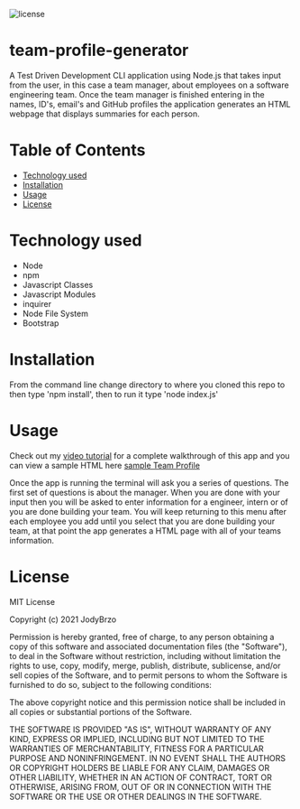 ![license](https://img.shields.io/static/v1?label=license&message=MIT&color=brightgreen)

# team-profile-generator

A Test Driven Development CLI application using Node.js that takes input from the user, in this case a team manager, about employees on a software engineering team. Once the team manager is finished entering in the names, ID's, email's and GitHub profiles the application generates an HTML webpage that displays summaries for each person.

# Table of Contents 

* [Technology used](#Technology%20used)
* [Installation](#Installation)
* [Usage](#Usage)
* [License](#License)

# Technology used

* Node
* npm
* Javascript Classes
* Javascript Modules
* inquirer
* Node File System 
* Bootstrap

# Installation 

From the command line change directory to where you cloned this repo to then type 'npm install', then to run it type 'node index.js'

# Usage
Check out my [video tutorial](https://drive.google.com/file/d/1xLhwt3h8qn8FRw5GLdpBcWHgp3lmGW4q/view) for a complete walkthrough of this app and you can view a sample HTML here [sample Team Profile ](https://jodybrzo.github.io/team-profile-generator/SAMPLE.html)

Once the app is running the terminal will ask you a series of questions.  The first set of questions is about the manager.  When you are done with your input then you will be asked to enter information for a engineer, intern or of you are done building your team. You will keep returning to this menu after each employee you add until you select that you are done building your team, at that point the app generates a HTML page with all of your teams information.

# License
MIT License

Copyright (c) 2021 JodyBrzo

Permission is hereby granted, free of charge, to any person obtaining a copy 
of this software and associated documentation files (the "Software"), to deal
in the Software without restriction, including without limitation the rights
to use, copy, modify, merge, publish, distribute, sublicense, and/or sell
copies of the Software, and to permit persons to whom the Software is
furnished to do so, subject to the following conditions:

The above copyright notice and this permission notice shall be included in all
copies or substantial portions of the Software.

THE SOFTWARE IS PROVIDED "AS IS", WITHOUT WARRANTY OF ANY KIND, EXPRESS OR
IMPLIED, INCLUDING BUT NOT LIMITED TO THE WARRANTIES OF MERCHANTABILITY,
FITNESS FOR A PARTICULAR PURPOSE AND NONINFRINGEMENT. IN NO EVENT SHALL THE
AUTHORS OR COPYRIGHT HOLDERS BE LIABLE FOR ANY CLAIM, DAMAGES OR OTHER
LIABILITY, WHETHER IN AN ACTION OF CONTRACT, TORT OR OTHERWISE, ARISING FROM,
OUT OF OR IN CONNECTION WITH THE SOFTWARE OR THE USE OR OTHER DEALINGS IN THE
SOFTWARE.
